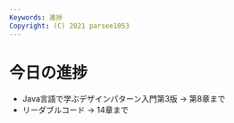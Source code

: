 ```yaml
---
Keywords: 進捗
Copyright: (C) 2021 parsee1053
---
```


# 今日の進捗
* Java言語で学ぶデザインパターン入門第3版 → 第8章まで
* リーダブルコード → 14章まで
